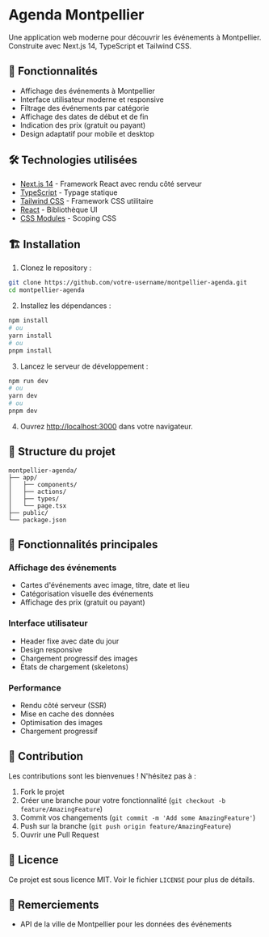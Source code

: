 # Agenda Montpellier

Une application web moderne pour découvrir les événements à Montpellier. Construite avec Next.js 14, TypeScript et Tailwind CSS.

## 🚀 Fonctionnalités

- Affichage des événements à Montpellier
- Interface utilisateur moderne et responsive
- Filtrage des événements par catégorie
- Affichage des dates de début et de fin
- Indication des prix (gratuit ou payant)
- Design adaptatif pour mobile et desktop

## 🛠️ Technologies utilisées

- [Next.js 14](https://nextjs.org/) - Framework React avec rendu côté serveur
- [TypeScript](https://www.typescriptlang.org/) - Typage statique
- [Tailwind CSS](https://tailwindcss.com/) - Framework CSS utilitaire
- [React](https://reactjs.org/) - Bibliothèque UI
- [CSS Modules](https://github.com/css-modules/css-modules) - Scoping CSS

## 🏗️ Installation

1. Clonez le repository :
```bash
git clone https://github.com/votre-username/montpellier-agenda.git
cd montpellier-agenda
```

2. Installez les dépendances :
```bash
npm install
# ou
yarn install
# ou
pnpm install
```

3. Lancez le serveur de développement :
```bash
npm run dev
# ou
yarn dev
# ou
pnpm dev
```

4. Ouvrez [http://localhost:3000](http://localhost:3000) dans votre navigateur.

## 📁 Structure du projet

```
montpellier-agenda/
├── app/
│   ├── components/
│   ├── actions/
│   ├── types/
│   └── page.tsx
├── public/
└── package.json
```

## 🎨 Fonctionnalités principales

### Affichage des événements
- Cartes d'événements avec image, titre, date et lieu
- Catégorisation visuelle des événements
- Affichage des prix (gratuit ou payant)

### Interface utilisateur
- Header fixe avec date du jour
- Design responsive
- Chargement progressif des images
- États de chargement (skeletons)

### Performance
- Rendu côté serveur (SSR)
- Mise en cache des données
- Optimisation des images
- Chargement progressif

## 🤝 Contribution

Les contributions sont les bienvenues ! N'hésitez pas à :

1. Fork le projet
2. Créer une branche pour votre fonctionnalité (`git checkout -b feature/AmazingFeature`)
3. Commit vos changements (`git commit -m 'Add some AmazingFeature'`)
4. Push sur la branche (`git push origin feature/AmazingFeature`)
5. Ouvrir une Pull Request

## 📝 Licence

Ce projet est sous licence MIT. Voir le fichier `LICENSE` pour plus de détails.

## 🙏 Remerciements

- API de la ville de Montpellier pour les données des événements


